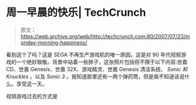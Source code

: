 # 周一早晨的快乐| TechCrunch

> 原文：<https://web.archive.org/web/http://techcrunch.com:80/2007/07/23/monday-morning-happiness/>

看到这个了吗？这是 SEGA 不再生产游戏机的唯一原因。这是对 90 年代视频游戏的一个绝妙致敬。背景中站着一些胖子，这张照片包括但不限于以下内容:世嘉 CD、世嘉 Genesis、世嘉 32X、游戏精灵、世嘉 Genesis 清洁系统、 *Sonic 和 Knuckles* ，以及 *Sonic 3* 。我知道那里还有一两个弹药筒，但是我不知道该说什么。享受这一天。

视频游戏过去的方式是